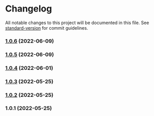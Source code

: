 # Changelog

All notable changes to this project will be documented in this file. See [standard-version](https://github.com/conventional-changelog/standard-version) for commit guidelines.

### [1.0.6](https://github.com/Foreinyel/github-api/compare/v1.0.5...v1.0.6) (2022-06-09)

### [1.0.5](https://github.com/Foreinyel/github-api/compare/v1.0.4...v1.0.5) (2022-06-09)

### [1.0.4](https://github.com/Foreinyel/github-api/compare/v1.0.3...v1.0.4) (2022-06-01)

### [1.0.3](https://github.com/Foreinyel/github-api/compare/v1.0.2...v1.0.3) (2022-05-25)

### [1.0.2](https://github.com/Foreinyel/github-api/compare/v1.0.1...v1.0.2) (2022-05-25)

### 1.0.1 (2022-05-25)
